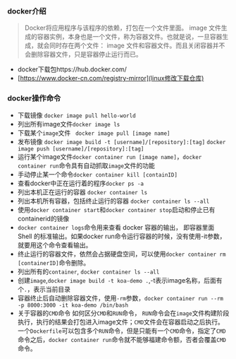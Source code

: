 ### docker介绍

> Docker将应用程序与该程序的依赖，打包在一个文件里面。
> image 文件生成的容器实例，本身也是一个文件，称为容器文件。也就是说，一旦容器生成，就会同时存在两个文件： image 文件和容器文件。而且关闭容器并不会删除容器文件，只是容器停止运行而已。

* docker下载包https://hub.docker.com/
* [https://www.docker-cn.com/registry-mirror](linux修改下载仓库)


### docker操作命令

* 下载镜像 `docker image pull hello-world`
* 列出所有image文件`docker image ls`
* 下载某个`image`文件 ` docker image pull [image name]`
* 发布镜像
`docker image build -t [username]/[repository]:[tag]`
`docker image push [username]/[repository]:[tag]`
* 运行某个image文件`docker container run [image name]`，`docker container run`命令具有自动抓取`image`文件的功能
* 手动停止某一个命令`docker container kill [containID]`
* 查看docker中正在运行着的程序`docker ps -a`
* 列出本机正在运行的容器 `docker container ls`
* 列出本机所有容器，包括终止运行的容器 `docker container ls --all`
* 使用`docker container start`和`docker container stop`启动和停止已有containerid的镜像
* `docker container logs`命令用来查看 docker 容器的输出，
即容器里面 Shell 的标准输出。如果docker run命令运行容器的时候，没有使用-it参数，就要用这个命令查看输出。
* 终止运行的容器文件，依然会占据硬盘空间，可以使用`docker container rm [containerID]`命令删除。
* 列出所有的`container`, `docker container ls --all`
* 创建`image`,`docker image build -t koa-demo .`,-t表示image名称，后面有个`.`，表示当前目录
* 容器终止后自动删除容器文件，使用`-rm`参数，`docker container run --rm -p 8000:3000 -it koa-demo /bin/bash`
* 关于容器的`CMD`命令
如何区分`CMD`和`RUN`命令， `RUN`命令会在`image`文件构建阶段执行，执行的结果会打包进入image文件；`CMD`文件会在容器启动之后执行。一个`Dockerfile`可以包含多个`RUN`命令，但是只能有一个`CMD`命令，指定了`CMD`命令之后，`docker container run`命令就不能够福建命令额，否者会覆盖`CMD`命令。


